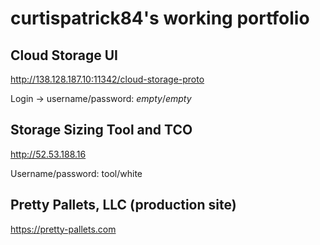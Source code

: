 # curtispatrick84's working portfolio

## Cloud Storage UI
http://138.128.187.10:11342/cloud-storage-proto

Login -> username/password: _empty_/_empty_

## Storage Sizing Tool and TCO
http://52.53.188.16

Username/password: tool/white

## Pretty Pallets, LLC (production site)
https://pretty-pallets.com
